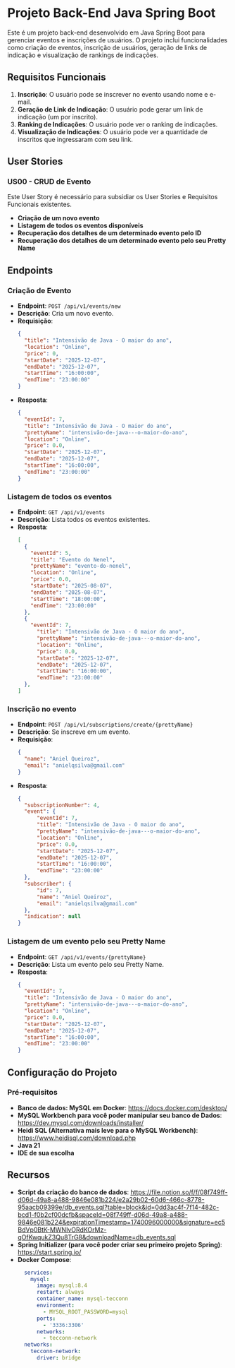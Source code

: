 # Projeto Back-End Java Spring Boot

Este é um projeto back-end desenvolvido em Java Spring Boot para gerenciar eventos e inscrições de usuários. O projeto inclui funcionalidades como criação de eventos, inscrição de usuários, geração de links de indicação e visualização de rankings de indicações.

## Requisitos Funcionais

1. **Inscrição**: O usuário pode se inscrever no evento usando nome e e-mail.
2. **Geração de Link de Indicação**: O usuário pode gerar um link de indicação (um por inscrito).
3. **Ranking de Indicações**: O usuário pode ver o ranking de indicações.
4. **Visualização de Indicações**: O usuário pode ver a quantidade de inscritos que ingressaram com seu link.

## User Stories
### US00 - CRUD de Evento
Este User Story é necessário para subsidiar os User Stories e Requisitos Funcionais existentes.

- **Criação de um novo evento**
- **Listagem de todos os eventos disponíveis**
- **Recuperação dos detalhes de um determinado evento pelo ID**
- **Recuperação dos detalhes de um determinado evento pelo seu Pretty Name**

## Endpoints
### Criação de Evento
- **Endpoint**: `POST /api/v1/events/new`
- **Descrição**: Cria um novo evento.
- **Requisição**:
  ```json
  {
    "title": "Intensivão de Java - O maior do ano",
    "location": "Online",
    "price": 0,
    "startDate": "2025-12-07",
    "endDate": "2025-12-07",
    "startTime": "16:00:00",
    "endTime": "23:00:00"
  }
- **Resposta**:
  ```json
  {
    "eventId": 7,
    "title": "Intensivão de Java - O maior do ano",
    "prettyName": "intensivão-de-java---o-maior-do-ano",
    "location": "Online",
    "price": 0.0,
    "startDate": "2025-12-07",
    "endDate": "2025-12-07",
    "startTime": "16:00:00",
    "endTime": "23:00:00"
  }

### Listagem de todos os eventos
- **Endpoint**: `GET /api/v1/events`
- **Descrição**: Lista todos os eventos existentes.
- **Resposta**:
  ```json
  [
    {
      "eventId": 5,
      "title": "Evento do Nenel",
      "prettyName": "evento-do-nenel",
      "location": "Online",
      "price": 0.0,
      "startDate": "2025-08-07",
      "endDate": "2025-08-07",
      "startTime": "18:00:00",
      "endTime": "23:00:00"
    },
    {
      "eventId": 7,
        "title": "Intensivão de Java - O maior do ano",
        "prettyName": "intensivão-de-java---o-maior-do-ano",
        "location": "Online",
        "price": 0.0,
        "startDate": "2025-12-07",
        "endDate": "2025-12-07",
        "startTime": "16:00:00",
        "endTime": "23:00:00"
    },
  ]

### Inscrição no evento
- **Endpoint**: `POST /api/v1/subscriptions/create/{prettyName}`
- **Descrição**: Se inscreve em um evento.
- **Requisição**:
  ```json
  {
    "name": "Aniel Queiroz",
    "email": "anielqsilva@gmail.com"
  }
- **Resposta**: 
  ```json
  {
    "subscriptionNumber": 4,
    "event": {
        "eventId": 7,
        "title": "Intensivão de Java - O maior do ano",
        "prettyName": "intensivão-de-java---o-maior-do-ano",
        "location": "Online",
        "price": 0.0,
        "startDate": "2025-12-07",
        "endDate": "2025-12-07",
        "startTime": "16:00:00",
        "endTime": "23:00:00"
    },
    "subscriber": {
        "id": 7,
        "name": "Aniel Queiroz",
        "email": "anielqsilva@gmail.com"
    },
    "indication": null
  }

### Listagem de um evento pelo seu Pretty Name
- **Endpoint**: `GET /api/v1/events/{prettyName}`
- **Descrição**: Lista um evento pelo seu Pretty Name.
- **Resposta**:
  ```json
  {
    "eventId": 7,
    "title": "Intensivão de Java - O maior do ano",
    "prettyName": "intensivão-de-java---o-maior-do-ano",
    "location": "Online",
    "price": 0.0,
    "startDate": "2025-12-07",
    "endDate": "2025-12-07",
    "startTime": "16:00:00",
    "endTime": "23:00:00"
  }

## Configuração do Projeto
### Pré-requisitos
- **Banco de dados: MySQL em Docker**: https://docs.docker.com/desktop/
- **MySQL Workbench para você poder manipular seu banco de Dados**: https://dev.mysql.com/downloads/installer/
- **Heidi SQL (Alternativa mais leve para o MySQL Workbench)**: https://www.heidisql.com/download.php
- **Java 21**
- **IDE de sua escolha**

## Recursos
- **Script da criação do banco de dados**: https://file.notion.so/f/f/08f749ff-d06d-49a8-a488-9846e081b224/e2a29b02-60d6-466c-8778-95aacb09399e/db_events.sql?table=block&id=0dd3ac4f-7f14-482c-bcd1-f0b2cf00dcfb&spaceId=08f749ff-d06d-49a8-a488-9846e081b224&expirationTimestamp=1740096000000&signature=ec5BdVp0BtK-MWNIvORdKOrMz-qOfKwqukZ3Qu8TrG8&downloadName=db_events.sql
- **Spring Initializer (para você poder criar seu primeiro projeto Spring)**: https://start.spring.io/
- **Docker Compose**: 
  ```yaml
    services:
      mysql:
        image: mysql:8.4
        restart: always
        container_name: mysql-tecconn
        environment:
          - MYSQL_ROOT_PASSWORD=mysql
        ports: 
          - '3336:3306'
        networks: 
          - tecconn-network
    networks:
      tecconn-network:
        driver: bridge

